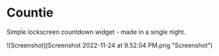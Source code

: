 # Countie
Simple lockscreen countdown widget - made in a single night.

![Screenshot](Screenshot 2022-11-24 at 9.52.04 PM.png "Screenshot")
